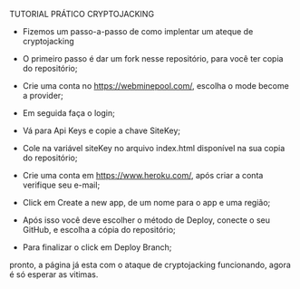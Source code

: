 TUTORIAL PRÁTICO CRYPTOJACKING

- Fizemos um passo-a-passo de como implentar um ateque de cryptojacking

- O primeiro passo é dar um fork nesse repositório, para você ter copia do repositório;

- Crie uma conta no https://webminepool.com/, escolha o mode become a provider;

- Em seguida faça o login;

- Vá para Api Keys e copie a chave SiteKey;

- Cole na variável siteKey no arquivo index.html disponível na sua copia do repositório;

- Crie uma conta em https://www.heroku.com/, após criar a conta verifique seu e-mail;

- Click em Create a new app, de um nome para o app e uma região;

- Após isso você deve escolher o método de Deploy, conecte o seu GitHub, e escolha a cópia do repositório;

- Para finalizar o click em Deploy Branch;

pronto, a página já esta com o ataque de cryptojacking funcionando, agora é só esperar as vitimas.
